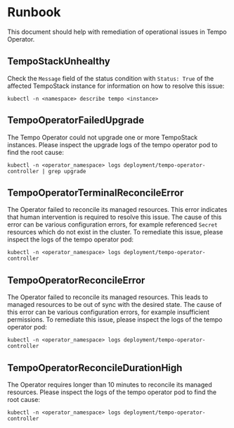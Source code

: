 # Runbook
This document should help with remediation of operational issues in Tempo Operator.

## TempoStackUnhealthy
Check the `Message` field of the status condition with `Status: True` of the affected TempoStack instance for information on how to resolve this issue:
```
kubectl -n <namespace> describe tempo <instance>
```

## TempoOperatorFailedUpgrade
The Tempo Operator could not upgrade one or more TempoStack instances.
Please inspect the upgrade logs of the tempo operator pod to find the root cause:
```
kubectl -n <operator_namespace> logs deployment/tempo-operator-controller | grep upgrade
```

## TempoOperatorTerminalReconcileError
The Operator failed to reconcile its managed resources. This error indicates that human intervention is required to resolve this issue.
The cause of this error can be various configuration errors, for example referenced `Secret` resources which do not exist in the cluster.
To remediate this issue, please inspect the logs of the tempo operator pod:
```
kubectl -n <operator_namespace> logs deployment/tempo-operator-controller
```

## TempoOperatorReconcileError
The Operator failed to reconcile its managed resources. This leads to managed resources to be out of sync with the desired state.
The cause of this error can be various configuration errors, for example insufficient permissions.
To remediate this issue, please inspect the logs of the tempo operator pod:
```
kubectl -n <operator_namespace> logs deployment/tempo-operator-controller
```

## TempoOperatorReconcileDurationHigh
The Operator requires longer than 10 minutes to reconcile its managed resources.
Please inspect the logs of the tempo operator pod to find the root cause:
```
kubectl -n <operator_namespace> logs deployment/tempo-operator-controller
```

